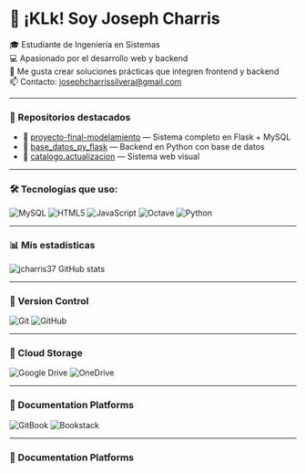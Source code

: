 
# 👋 ¡KLk! Soy Joseph Charris

🎓 Estudiante de Ingeniería en Sistemas  
💻 Apasionado por el desarrollo web y backend  
🚀 Me gusta crear soluciones prácticas que integren frontend y backend  
📫 Contacto: josephcharrissilvera@gmail.com

---

### 📌 Repositorios destacados
- 🔗 [proyecto-final-modelamiento](https://github.com/jcharris37/proyecto-final-modelamiento) — Sistema completo en Flask + MySQL  
- 🔗 [base_datos_py_flask](https://github.com/jcharris37/base_datos_py_flask) — Backend en Python con base de datos  
- 🔗 [catalogo.actualizacion](https://github.com/jcharris37/catalogo.actualizacion) — Sistema web visual

---

### 🛠️ Tecnologías que uso: 
![MySQL](https://img.shields.io/badge/mysql-4479A1.svg?style=for-the-badge&logo=mysql&logoColor=white) ![HTML5](https://img.shields.io/badge/html5-%23E34F26.svg?style=for-the-badge&logo=html5&logoColor=white)  ![JavaScript](https://img.shields.io/badge/javascript-%23323330.svg?style=for-the-badge&logo=javascript&logoColor=%23F7DF1E) ![Octave](https://img.shields.io/badge/OCTAVE-darkblue?style=for-the-badge&logo=octave&logoColor=fcd683) ![Python](https://img.shields.io/badge/python-3670A0?style=for-the-badge&logo=python&logoColor=ffdd54)

---
### 📊 Mis estadísticas
![jcharris37 GitHub stats](https://github-readme-stats.vercel.app/api?username=jcharris37&show_icons=true&theme=radical)

---
### 🔀 Version Control
![Git](https://img.shields.io/badge/git-%23F05033.svg?style=for-the-badge&logo=git&logoColor=white)
![GitHub](https://img.shields.io/badge/github-%23121011.svg?style=for-the-badge&logo=github&logoColor=white)

---
### 📂 Cloud Storage
![Google Drive](https://img.shields.io/badge/Google%20Drive-4285F4?style=for-the-badge&logo=googledrive&logoColor=white)
![OneDrive](https://img.shields.io/badge/OneDrive-0078D4.svg?style=for-the-badge&logo=microsoftonedrive&logoColor=white)

---
### 📑 Documentation Platforms
![GitBook](https://img.shields.io/badge/GitBook-%23000000.svg?style=for-the-badge&logo=gitbook&logoColor=white)
![Bookstack](https://img.shields.io/badge/Bookstack-%230288D1.svg?style=for-the-badge&logo=bookstack&logoColor=white)

---
### 📑 Documentation Platforms


